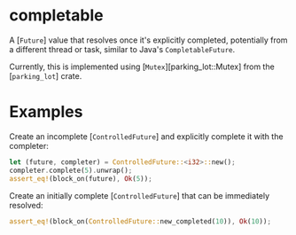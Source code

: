 # completable

<!-- cargo-sync-readme start -->

A [`Future`] value that resolves once it's explicitly completed, potentially
from a different thread or task, similar to Java's `CompletableFuture`.

Currently, this is implemented using [`Mutex`][parking_lot::Mutex] from the [`parking_lot`] crate.

# Examples

Create an incomplete [`ControlledFuture`] and explicitly complete it with the
completer:
```rust
let (future, completer) = ControlledFuture::<i32>::new();
completer.complete(5).unwrap();
assert_eq!(block_on(future), Ok(5));
```

Create an initially complete [`ControlledFuture`] that can be immediately
resolved:
```rust
assert_eq!(block_on(ControlledFuture::new_completed(10)), Ok(10));
```

<!-- cargo-sync-readme end -->
